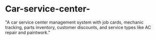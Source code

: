 # Car-service-center-
"A car service center management system with job cards, mechanic tracking, parts inventory, customer discounts, and service types like AC repair and paintwork."
